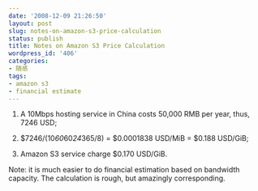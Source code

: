 ```yaml
---
date: '2008-12-09 21:26:50'
layout: post
slug: notes-on-amazon-s3-price-calculation
status: publish
title: Notes on Amazon S3 Price Calculation
wordpress_id: '406'
categories:
- 随感
tags:
- amazon s3
- financial estimate
---
```


1. A 10Mbps hosting service in China costs 50,000 RMB per year, thus, 7246 USD;

2. $7246/(10*60*60*24*365/8) = $0.0001838 USD/MiB = $0.188 USD/GiB;

3. Amazon S3 service charge $0.170 USD/GiB.

Note: it is much easier to do financial estimation based on bandwidth capacity. The calculation is rough, but amazingly corresponding.
